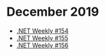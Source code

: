 # December 2019

- [.NET Weekly #154](number-154.md)
- [.NET Weekly #155](number-155.md)
- [.NET Weekly #156](number-156.md)
